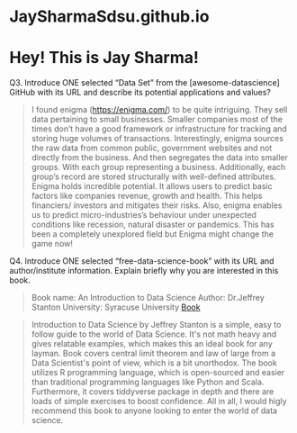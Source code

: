 # JaySharmaSdsu.github.io

# Hey! This is Jay Sharma!

Q3. Introduce ONE selected “Data Set” from the [awesome-datascience] GitHub with its URL and describe its potential applications and values?
> I found enigma (https://enigma.com/) to be quite intriguing. They sell data pertaining to small businesses. Smaller companies most of the times don’t have a good framework or infrastructure for tracking and storing huge volumes of transactions. Interestingly, enigma sources the raw data from common public, government websites and not directly from the business. And then segregates the data into smaller groups. With each group representing a business. Additionally, each group’s record are stored structurally with well-defined attributes.  
Enigma holds incredible potential. It allows users to predict basic factors like companies revenue, growth and health. This helps financiers/ investors and mitigates their risks. Also, enigma enables us to predict micro-industries’s  behaviour under unexpected conditions like recession, natural disaster or pandemics. This has been a completely unexplored field but Enigma might change the game now!

Q4. Introduce ONE selected “free-data-science-book” with its URL and author/institute information. Explain briefly why you are interested in this book.

>Book name: An Introduction to Data Science
>Author: Dr.Jeffrey Stanton 
>University: Syracuse University
>[Book](http://www.odbms.org/wp-content/uploads/2014/05/DataScienceBookV3.pdf)

> Introduction to Data Science by Jeffrey Stanton is a simple, easy to follow guide to the world of Data Science. It's not math heavy and gives relatable examples, which makes this an ideal book for any layman. Book covers central limit theorem and law of large from a Data Scientist's point of view, which is a bit unorthodox. The book utilizes R programming language, which is open-sourced and easier than traditional programming languages like Python and Scala. Furthermore, it covers tiddyverse package in depth and there are loads of simple exercises to boost confidence. All in all, I would higly recommend this book to anyone looking to enter the world of data science.
